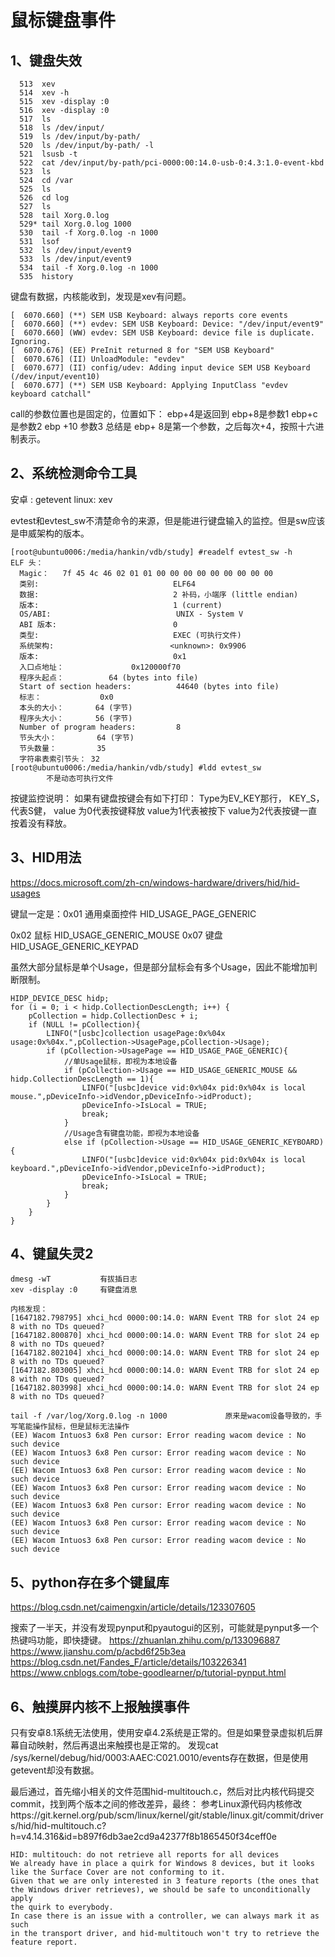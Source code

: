 # 鼠标键盘事件

## 1、键盘失效
```
  513  xev
  514  xev -h
  515  xev -display :0
  516  xev -display :0
  517  ls
  518  ls /dev/input/
  519  ls /dev/input/by-path/
  520  ls /dev/input/by-path/ -l
  521  lsusb -t
  522  cat /dev/input/by-path/pci-0000:00:14.0-usb-0:4.3:1.0-event-kbd
  523  ls
  524  cd /var
  525  ls
  526  cd log
  527  ls
  528  tail Xorg.0.log
  529* tail Xorg.0.log 1000
  530  tail -f Xorg.0.log -n 1000
  531  lsof
  532  ls /dev/input/event9
  533  ls /dev/input/event9
  534  tail -f Xorg.0.log -n 1000
  535  history
```

键盘有数据，内核能收到，发现是xev有问题。
```
[  6070.660] (**) SEM USB Keyboard: always reports core events
[  6070.660] (**) evdev: SEM USB Keyboard: Device: "/dev/input/event9"
[  6070.660] (WW) evdev: SEM USB Keyboard: device file is duplicate. Ignoring.
[  6070.676] (EE) PreInit returned 8 for "SEM USB Keyboard"
[  6070.676] (II) UnloadModule: "evdev"
[  6070.677] (II) config/udev: Adding input device SEM USB Keyboard (/dev/input/event10)
[  6070.677] (**) SEM USB Keyboard: Applying InputClass "evdev keyboard catchall"
```

call的参数位置也是固定的，位置如下：
ebp+4是返回到
ebp+8是参数1
ebp+c 是参数2
ebp +10 参数3
总结是 ebp+ 8是第一个参数，之后每次+4，按照十六进制表示。

## 2、系统检测命令工具
安卓 : getevent
linux: xev

evtest和evtest_sw不清楚命令的来源，但是能进行键盘输入的监控。但是sw应该是申威架构的版本。
```
[root@ubuntu0006:/media/hankin/vdb/study] #readelf evtest_sw -h
ELF 头：
  Magic：   7f 45 4c 46 02 01 01 00 00 00 00 00 00 00 00 00
  类别:                              ELF64
  数据:                              2 补码，小端序 (little endian)
  版本:                              1 (current)
  OS/ABI:                            UNIX - System V
  ABI 版本:                          0
  类型:                              EXEC (可执行文件)
  系统架构:                          <unknown>: 0x9906
  版本:                              0x1
  入口点地址：               0x120000f70
  程序头起点：          64 (bytes into file)
  Start of section headers:          44640 (bytes into file)
  标志：             0x0
  本头的大小：       64 (字节)
  程序头大小：       56 (字节)
  Number of program headers:         8
  节头大小：         64 (字节)
  节头数量：         35
  字符串表索引节头： 32
[root@ubuntu0006:/media/hankin/vdb/study] #ldd evtest_sw
        不是动态可执行文件
```
按键监控说明：
如果有键盘按键会有如下打印：
Type为EV_KEY那行， KEY_S， 代表S健，
 value 为0代表按键释放
 value为1代表被按下
 value为2代表按键一直按着没有释放。

## 3、HID用法
https://docs.microsoft.com/zh-cn/windows-hardware/drivers/hid/hid-usages

键鼠一定是：0x01	通用桌面控件	HID_USAGE_PAGE_GENERIC

0x02	鼠标	HID_USAGE_GENERIC_MOUSE
0x07	键盘	HID_USAGE_GENERIC_KEYPAD

虽然大部分鼠标是单个Usage，但是部分鼠标会有多个Usage，因此不能增加判断限制。
```
HIDP_DEVICE_DESC hidp;
for (i = 0; i < hidp.CollectionDescLength; i++) {
    pCollection = hidp.CollectionDesc + i;
    if (NULL != pCollection){
        LINFO("[usbc]collection usagePage:0x%04x usage:0x%04x.",pCollection->UsagePage,pCollection->Usage);
        if (pCollection->UsagePage == HID_USAGE_PAGE_GENERIC){
            //单Usage鼠标，即视为本地设备
            if (pCollection->Usage == HID_USAGE_GENERIC_MOUSE && hidp.CollectionDescLength == 1){
                LINFO("[usbc]device vid:0x%04x pid:0x%04x is local mouse.",pDeviceInfo->idVendor,pDeviceInfo->idProduct);
                pDeviceInfo->IsLocal = TRUE;
                break;
            }
            //Usage含有键盘功能，即视为本地设备
            else if (pCollection->Usage == HID_USAGE_GENERIC_KEYBOARD){
                LINFO("[usbc]device vid:0x%04x pid:0x%04x is local keyboard.",pDeviceInfo->idVendor,pDeviceInfo->idProduct);
                pDeviceInfo->IsLocal = TRUE;
                break;
            }
        }
    }
}
```

## 4、键鼠失灵2
```
dmesg -wT           有拔插日志
xev -display :0     有键盘消息

内核发现：
[1647182.798795] xhci_hcd 0000:00:14.0: WARN Event TRB for slot 24 ep 8 with no TDs queued?
[1647182.800870] xhci_hcd 0000:00:14.0: WARN Event TRB for slot 24 ep 8 with no TDs queued?
[1647182.802104] xhci_hcd 0000:00:14.0: WARN Event TRB for slot 24 ep 8 with no TDs queued?
[1647182.803005] xhci_hcd 0000:00:14.0: WARN Event TRB for slot 24 ep 8 with no TDs queued?
[1647182.803998] xhci_hcd 0000:00:14.0: WARN Event TRB for slot 24 ep 8 with no TDs queued?

tail -f /var/log/Xorg.0.log -n 1000             原来是wacom设备导致的，手写笔能操作鼠标，但是鼠标无法操作
(EE) Wacom Intuos3 6x8 Pen cursor: Error reading wacom device : No such device
(EE) Wacom Intuos3 6x8 Pen cursor: Error reading wacom device : No such device
(EE) Wacom Intuos3 6x8 Pen cursor: Error reading wacom device : No such device
(EE) Wacom Intuos3 6x8 Pen cursor: Error reading wacom device : No such device
(EE) Wacom Intuos3 6x8 Pen cursor: Error reading wacom device : No such device
(EE) Wacom Intuos3 6x8 Pen cursor: Error reading wacom device : No such device
(EE) Wacom Intuos3 6x8 Pen cursor: Error reading wacom device : No such device
```

## 5、python存在多个键鼠库
https://blog.csdn.net/caimengxin/article/details/123307605


搜索了一半天，并没有发现pynput和pyautogui的区别，可能就是pynput多一个热键吗功能，即快捷键。
https://zhuanlan.zhihu.com/p/133096887
https://www.jianshu.com/p/acbd6f25b3ea
https://blog.csdn.net/Fandes_F/article/details/103226341
https://www.cnblogs.com/tobe-goodlearner/p/tutorial-pynput.html


## 6、触摸屏内核不上报触摸事件
只有安卓8.1系统无法使用，使用安卓4.2系统是正常的。但是如果登录虚拟机后屏幕自动映射，然后再退出来触摸也是正常的。
发现cat /sys/kernel/debug/hid/0003\:AAEC\:C021.0010/events存在数据，但是使用getevent却没有数据。

最后通过，首先缩小相关的文件范围hid-multitouch.c，然后对比内核代码提交commit，找到两个版本之间的修改差异，最终：
参考Linux源代码内核修改https://git.kernel.org/pub/scm/linux/kernel/git/stable/linux.git/commit/drivers/hid/hid-multitouch.c?h=v4.14.316&id=b897f6db3ae2cd9a42377f8b1865450f34ceff0e
```
HID: multitouch: do not retrieve all reports for all devices
We already have in place a quirk for Windows 8 devices, but it looks
like the Surface Cover are not conforming to it.
Given that we are only interested in 3 feature reports (the ones that
the Windows driver retrieves), we should be safe to unconditionally apply
the quirk to everybody.
In case there is an issue with a controller, we can always mark it as such
in the transport driver, and hid-multitouch won't try to retrieve the
feature report.
```







